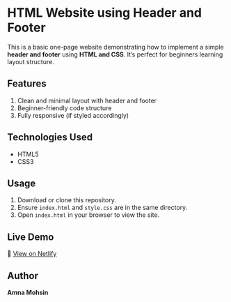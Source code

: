 # HTML Website using Header and Footer 

This is a basic one-page website demonstrating how to implement a simple **header and footer** using **HTML and CSS**. It’s perfect for beginners learning layout structure.

## Features

1. Clean and minimal layout with header and footer
2. Beginner-friendly code structure
3. Fully responsive (if styled accordingly)

## Technologies Used

- HTML5  
- CSS3

## Usage

1. Download or clone this repository.
2. Ensure `index.html` and `style.css` are in the same directory.
3. Open `index.html` in your browser to view the site.

## Live Demo

🔗 [View on Netlify](https://header-footer-website.netlify.app/)

## Author

**Amna Mohsin**
